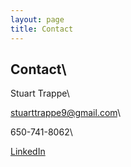 ```yaml
---
layout: page
title: Contact
---
```

## Contact\

Stuart Trappe\

stuarttrappe9@gmail.com\

650-741-8062\

[LinkedIn](https://www.linkedin.com/in/stuart-trappe/)
